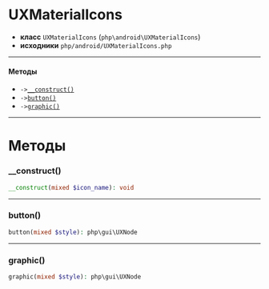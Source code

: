 # UXMaterialIcons

- **класс** `UXMaterialIcons` (`php\android\UXMaterialIcons`)
- **исходники** `php/android/UXMaterialIcons.php`

---

#### Методы

- `->`[`__construct()`](#method-__construct)
- `->`[`button()`](#method-button)
- `->`[`graphic()`](#method-graphic)

---
# Методы

<a name="method-__construct"></a>

### __construct()
```php
__construct(mixed $icon_name): void
```

---

<a name="method-button"></a>

### button()
```php
button(mixed $style): php\gui\UXNode
```

---

<a name="method-graphic"></a>

### graphic()
```php
graphic(mixed $style): php\gui\UXNode
```
